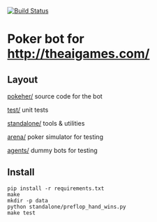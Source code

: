 [![Build Status](https://travis-ci.org/gnmerritt/poker.svg?branch=master)](https://travis-ci.org/gnmerritt/poker)

Poker bot for http://theaigames.com/
====================================

Layout
------

[pokeher/](pokeher/)     source code for the bot

[test/](test/)        unit tests

[standalone/](standalone/)  tools & utilities

[arena/](arena/)       poker simulator for testing

[agents/](agents/)      dummy bots for testing

Install
-------
```shell
pip install -r requirements.txt
make
mkdir -p data
python standalone/preflop_hand_wins.py
make test
```
